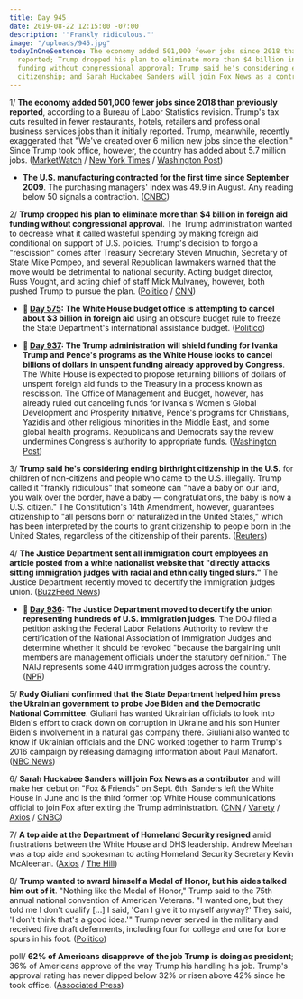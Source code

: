```yaml
---
title: Day 945
date: 2019-08-22 12:15:00 -07:00
description: '"Frankly ridiculous."'
image: "/uploads/945.jpg"
todayInOneSentence: The economy added 501,000 fewer jobs since 2018 than previously
  reported; Trump dropped his plan to eliminate more than $4 billion in foreign aid
  funding without congressional approval; Trump said he's considering ending birthright
  citizenship; and Sarah Huckabee Sanders will join Fox News as a contributor.
---
```


1/ **The economy added 501,000 fewer jobs since 2018 than previously reported**, according to a Bureau of Labor Statistics revision. Trump's tax cuts resulted in fewer restaurants, hotels, retailers and professional business services jobs than it initially reported. Trump, meanwhile, recently exaggerated that "We've created over 6 million new jobs since the election." Since Trump took office, however, the country has added about 5.7 million jobs. ([MarketWatch](https://www.marketwatch.com/story/us-created-500000-fewer-jobs-since-2018-than-previously-reported-new-figures-show-2019-08-21) / [New York Times](https://www.nytimes.com/2019/08/21/business/economy/jobs-growth-revision.html) / [Washington Post](https://www.washingtonpost.com/politics/2019/08/22/trumps-economic-rhetoric-just-took-another-big-hit/?arc404=true))

* **The U.S. manufacturing contracted for the first time since September 2009**. The purchasing managers' index was 49.9 in August. Any reading below 50 signals a contraction. ([CNBC](https://www.cnbc.com/2019/08/22/manufacturing-sector-contracts-for-the-first-time-in-nearly-a-decade-according-to-ihs-markit.html))

2/ **Trump dropped his plan to eliminate more than $4 billion in foreign aid funding without congressional approval**. The Trump administration wanted to decrease what it called wasteful spending by making foreign aid conditional on support of U.S. policies. Trump's decision to forgo a "rescission" comes after Treasury Secretary Steven Mnuchin, Secretary of State Mike Pompeo, and several Republican lawmakers warned that the move would be detrimental to national security. Acting budget director, Russ Vought, and acting chief of staff Mick Mulvaney, however, both pushed Trump to pursue the plan. ([Politico](https://www.politico.com/story/2019/08/22/white-house-backs-off-foreign-aid-cuts-1472130) / [CNN](https://www.cnn.com/2019/08/22/politics/foreign-aid-white-house/index.html))

* **📌 [Day 575](https://whatthefuckjusthappenedtoday.com/2018/08/17/day-575/): The White House budget office is attempting to cancel about $3 billion in foreign aid** using an obscure budget rule to freeze the State Department's international assistance budget. ([Politico](https://www.politico.com/story/2018/08/17/white-house-cut-foreign-aid-money-743481))

* **📌 [Day 937](https://whatthefuckjusthappenedtoday.com/2019/08/14/day-937/#4-the-trump-administration-will-shie): The Trump administration will shield funding for Ivanka Trump and Pence's programs as the White House looks to cancel billions of dollars in unspent funding already approved by Congress**. The White House is expected to propose returning billions of dollars of unspent foreign aid funds to the Treasury in a process known as rescission. The Office of Management and Budget, however, has already ruled out canceling funds for Ivanka's Women's Global Development and Prosperity Initiative, Pence's programs for Christians, Yazidis and other religious minorities in the Middle East, and some global health programs. Republicans and Democrats say the review undermines Congress's authority to appropriate funds. ([Washington Post](https://www.washingtonpost.com/world/national-security/us-officials-shield-ivanka-trump-and-mike-pence-projects-in-review-of-foreign-aid/2019/08/14/82db2847-2bf2-4ffe-b944-2aee7cba8c01_story.html))

3/ **Trump said he's considering ending birthright citizenship in the U.S.** for children of non-citizens and people who came to the U.S. illegally. Trump called it "frankly ridiculous" that someone can "have a baby on our land, you walk over the border, have a baby — congratulations, the baby is now a U.S. citizen." The Constitution's 14th Amendment, however, guarantees citizenship to "all persons born or naturalized in the United States," which has been interpreted by the courts to grant citizenship to people born in the United States, regardless of the citizenship of their parents. ([Reuters](https://www.reuters.com/article/us-usa-immigration-trump-idUSKCN1VB21B))

4/ **The Justice Department sent all immigration court employees an article posted from a white nationalist website that "directly attacks sitting immigration judges with racial and ethnically tinged slurs."** The Justice Department recently moved to decertify the immigration judges union. ([BuzzFeed News](https://www.buzzfeednews.com/article/hamedaleaziz/justice-department-immigration-judges-white-nationalist))

* **📌 [Day 936](https://whatthefuckjusthappenedtoday.com/2019/08/13/day-936/#5-the-justice-department-moved-to-de): The Justice Department moved to decertify the union representing hundreds of U.S. immigration judges**. The DOJ filed a petition asking the Federal Labor Relations Authority to review the certification of the National Association of Immigration Judges and determine whether it should be revoked "because the bargaining unit members are management officials under the statutory definition." The NAIJ represents some 440 immigration judges across the country. ([NPR](https://www.npr.org/2019/08/12/750656176/trump-administration-seeks-decertification-of-immigration-judges-union))

5/ **Rudy Giuliani confirmed that the State Department helped him press the Ukrainian government to probe Joe Biden and the Democratic National Committee**. Giuliani has wanted Ukrainian officials to look into Biden's effort to crack down on corruption in Ukraine and his son Hunter Biden's involvement in a natural gas company there. Giuliani also wanted to know if Ukrainian officials and the DNC worked together to harm Trump's 2016 campaign by releasing damaging information about Paul Manafort. ([NBC News](https://www.nbcnews.com/politics/donald-trump/giuliani-says-state-dept-aided-his-effort-press-ukraine-trump-n1045171))

6/ **Sarah Huckabee Sanders will join Fox News as a contributor** and will make her debut on "Fox & Friends" on Sept. 6th. Sanders left the White House in June and is the third former top White House communications official to join Fox after exiting the Trump administration. ([CNN](https://www.cnn.com/2019/08/22/media/sarah-sanders-fox-news/index.html) / [Variety](https://variety.com/2019/tv/news/sarah-huckabee-sanders-fox-news-contributor-1203310352/) / [Axios](https://www.axios.com/sarah-huckabee-sanders-fox-news-contirbutor-trump-b9c5f1d5-ced8-4ab9-a152-a7206d1317cc.html) / [CNBC](https://www.cnbc.com/2019/08/22/trumps-former-press-secretary-sarah-huckabee-sanders-joins-fox-news.html))

7/ **A top aide at the Department of Homeland Security resigned** amid frustrations between the White House and DHS leadership. Andrew Meehan was a top aide and spokesman to acting Homeland Security Secretary Kevin McAleenan. ([Axios](https://www.axios.com/scoop-top-mcaleenan-aide-resigns-amid-tensions-with-white-house-53e1f433-b3e1-476d-8299-3de2b3efd66f.html) / [The Hill](https://thehill.com/homenews/administration/458441-acting-dhs-chiefs-top-aide-resigns-amid-white-house-tensions-report))

8/ **Trump wanted to award himself a Medal of Honor, but his aides talked him out of it**. "Nothing like the Medal of Honor," Trump said to the 75th annual national convention of American Veterans. "I wanted one, but they told me I don't qualify \[...\] I said, 'Can I give it to myself anyway?' They said, 'I don't think that's a good idea.'" Trump never served in the military and received five draft deferments, including four for college and one for bone spurs in his foot. ([Politico](https://www.politico.com/story/2019/08/21/donald-trump-give-himself-medal-of-honor-1470950))

poll/ **62% of Americans disapprove of the job Trump is doing as president**; 36% of Americans approve of the way Trump his handling his job. Trump's approval rating has never dipped below 32% or risen above 42% since he took office. ([Associated Press](https://apnews.com/1ad13f32984a4480a45738ead2b4c0d8))
